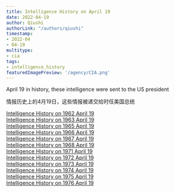 ```yaml
---
title: Intelligence History on April 19
date: 2022-04-19
author: Qiushi 
authorLink: "/authors/qiushi"
timestamp: 
- 2022-04
- 04-19
multitype: 
- cia
tags: 
- intelligence_history
featuredImagePreview: '/agency/CIA.png'
---
```



April 19 in history, these intelligence were sent to the US president

情报历史上的4月19日，这些情报被递交给时任美国总统

<!--more-->







[Intelligence History on 1962 April 19](/dailybrief/1962-04-19)   
[Intelligence History on 1963 April 19](/dailybrief/1963-04-19)   
[Intelligence History on 1965 April 19](/dailybrief/1965-04-19)   
[Intelligence History on 1966 April 19](/dailybrief/1966-04-19)   
[Intelligence History on 1967 April 19](/dailybrief/1967-04-19)   
[Intelligence History on 1968 April 19](/dailybrief/1968-04-19)   
[Intelligence History on 1971 April 19](/dailybrief/1971-04-19)   
[Intelligence History on 1972 April 19](/dailybrief/1972-04-19)   
[Intelligence History on 1973 April 19](/dailybrief/1973-04-19)   
[Intelligence History on 1974 April 19](/dailybrief/1974-04-19)   
[Intelligence History on 1975 April 19](/dailybrief/1975-04-19)   
[Intelligence History on 1976 April 19](/dailybrief/1976-04-19)   
